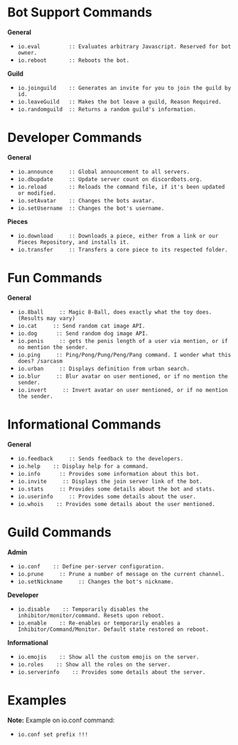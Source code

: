 <h1 id="bot support commands">Bot Support Commands</h1>

<p><strong>General</strong></p>
<ul>
  <li><code class="highlighter-rouge">io.eval         :: Evaluates arbitrary Javascript. Reserved for bot owner.</code></li>
  <li><code class="highlighter-rouge">io.reboot       :: Reboots the bot.</code></li>
</ul>

<p><strong>Guild</strong></p>
<ul>
  <li><code class="highlighter-rouge">io.joinguild    :: Generates an invite for you to join the guild by id.</code></li>
  <li><code class="highlighter-rouge">io.leaveGuild   :: Makes the bot leave a guild, Reason Required.</code></li>
  <li><code class="highlighter-rouge">io.randomguild  :: Returns a random guild's information.</code></li>
</ul>

<h1 id="developer commands">Developer Commands</h1>

<p><strong>General</strong></p>
<ul>
  <li><code class="highlighter-rouge">io.announce     :: Global announcement to all servers.</code></li>
  <li><code class="highlighter-rouge">io.dbupdate     :: Update server count on discordbots.org.</code></li>
  <li><code class="highlighter-rouge">io.reload       :: Reloads the command file, if it's been updated or modified.</code></li>
  <li><code class="highlighter-rouge">io.setAvatar    :: Changes the bots avatar.</code></li>
  <li><code class="highlighter-rouge">io.setUsername  :: Changes the bot's username.</code></li>
</ul>

<p><strong>Pieces</strong></p>
<ul>
  <li><code class="highlighter-rouge">io.download     :: Downloads a piece, either from a link or our Pieces Repository, and installs it.</code></li>
  <li><code class="highlighter-rouge">io.transfer     :: Transfers a core piece to its respected folder.</code></li>
</ul>

<h1 id="fun commands">Fun Commands</h1>

<p><strong>General</strong></p>
<ul>
  <li><code class="highlighter-rouge">io.8ball     :: Magic 8-Ball, does exactly what the toy does. (Results may vary)</code></li>
  <li><code class="highlighter-rouge">io.cat     :: Send random cat image API.</code></li>
  <li><code class="highlighter-rouge">io.dog      :: Send random dog image API.</code></li>
  <li><code class="highlighter-rouge">io.penis     :: gets the penis length of a user via mention, or if no mention the sender.</code></li>
  <li><code class="highlighter-rouge">io.ping     :: Ping/Pong/Pung/Peng/Pang command. I wonder what this does? /sarcasm</code></li>
  <li><code class="highlighter-rouge">io.urban     :: Displays definition from urban search.</code></li>
  <li><code class="highlighter-rouge">io.blur     :: Blur avatar on user mentioned, or if no mention the sender.</code></li>
  <li><code class="highlighter-rouge">io.invert     :: Invert avatar on user mentioned, or if no mention the sender.</code></li>
</ul>

<h1 id="informational commands">Informational Commands</h1>

<p><strong>General</strong></p>
<ul>
  <li><code class="highlighter-rouge">io.feedback     :: Sends feedback to the developers.</code></li>
  <li><code class="highlighter-rouge">io.help    :: Display help for a command.</code></li>
  <li><code class="highlighter-rouge">io.info      :: Provides some information about this bot.</code></li>
  <li><code class="highlighter-rouge">io.invite     :: Displays the join server link of the bot.</code></li>
  <li><code class="highlighter-rouge">io.stats     :: Provides some details about the bot and stats.</code></li>
  <li><code class="highlighter-rouge">io.userinfo     :: Provides some details about the user.</code></li>
  <li><code class="highlighter-rouge">io.whois    :: Provides some details about the user mentioned.</code></li>
</ul>

<h1 id="guild commands">Guild Commands</h1>

<p><strong>Admin</strong></p>
<ul>
  <li><code class="highlighter-rouge">io.conf    :: Define per-server configuration.</code></li>
  <li><code class="highlighter-rouge">io.prune     :: Prune a number of message on the current channel.</code></li>
  <li><code class="highlighter-rouge">io.setNickname     :: Changes the bot's nickname.</code></li>
</ul>

<p><strong>Developer</strong></p>
<ul>
  <li><code class="highlighter-rouge">io.disable    :: Temporarily disables the inhibitor/monitor/command. Resets upon reboot.</code></li>
  <li><code class="highlighter-rouge">io.enable    :: Re-enables or temporarily enables a Inhibitor/Command/Monitor. Default state restored on reboot.</code></li>
</ul>

<p><strong>Informational</strong></p>
<ul>
  <li><code class="highlighter-rouge">io.emojis    :: Show all the custom emojis on the server.</code></li>
  <li><code class="highlighter-rouge">io.roles    :: Show all the roles on the server.</code></li>
  <li><code class="highlighter-rouge">io.serverinfo    :: Provides some details about the server.</code></li>
</ul>

<h1 id="examples">Examples</h1>

<p><strong>Note:</strong> Example on io.conf command:</p>
<ul>
  <li><code class="highlighter-rouge">io.conf set prefix !!!</code></li>
</ul>
